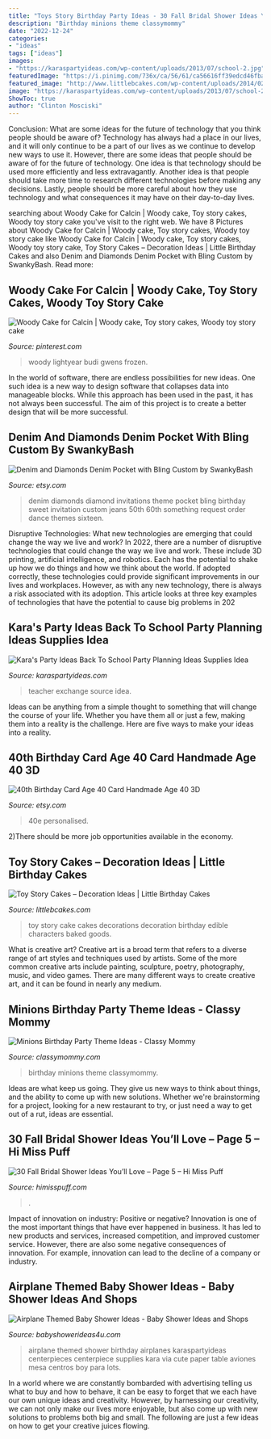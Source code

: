 ```yaml
---
title: "Toys Story Birthday Party Ideas - 30 Fall Bridal Shower Ideas You’ll Love – Page 5 – Hi Miss Puff"
description: "Birthday minions theme classymommy"
date: "2022-12-24"
categories:
- "ideas"
tags: ["ideas"]
images:
- "https://karaspartyideas.com/wp-content/uploads/2013/07/school-2.jpg"
featuredImage: "https://i.pinimg.com/736x/ca/56/61/ca56616ff39edcd46fbabe85b5176d69--woody-cake-toy-story-cakes.jpg"
featured_image: "http://www.littlebcakes.com/wp-content/uploads/2014/02/Toy-Story-Cake-Decorations.jpg"
image: "https://karaspartyideas.com/wp-content/uploads/2013/07/school-2.jpg"
ShowToc: true
author: "Clinton Mosciski"
---
```



Conclusion: What are some ideas for the future of technology that you think people should be aware of?
Technology has always had a place in our lives, and it will only continue to be a part of our lives as we continue to develop new ways to use it. However, there are some ideas that people should be aware of for the future of technology. One idea is that technology should be used more efficiently and less extravagantly. Another idea is that people should take more time to research different technologies before making any decisions. Lastly, people should be more careful about how they use technology and what consequences it may have on their day-to-day lives.

	

		
searching about Woody Cake for Calcin | Woody cake, Toy story cakes, Woody toy story cake you've visit to the right web. We have 8 Pictures about Woody Cake for Calcin | Woody cake, Toy story cakes, Woody toy story cake like Woody Cake for Calcin | Woody cake, Toy story cakes, Woody toy story cake, Toy Story Cakes – Decoration Ideas | Little Birthday Cakes and also Denim and Diamonds Denim Pocket with Bling Custom by SwankyBash. Read more:
		
    
## Woody Cake For Calcin | Woody Cake, Toy Story Cakes, Woody Toy Story Cake

<img loading=lazy src="https://i.pinimg.com/736x/ca/56/61/ca56616ff39edcd46fbabe85b5176d69--woody-cake-toy-story-cakes.jpg" onerror="this.onerror=null;this.src='https://tse3.mm.bing.net/th?id=OIP.YIsu8tkrmvc3ixuGAZDTpAAAAA&amp;pid=15.1';" alt="Woody Cake for Calcin | Woody cake, Toy story cakes, Woody toy story cake">

_Source: pinterest.com_

>woody lightyear budi gwens frozen. 

	

In the world of software, there are endless possibilities for new ideas. One such idea is a new way to design software that collapses data into manageable blocks. While this approach has been used in the past, it has not always been successful. The aim of this project is to create a better design that will be more successful.

    
## Denim And Diamonds Denim Pocket With Bling Custom By SwankyBash

<img loading=lazy src="https://img0.etsystatic.com/005/0/6994281/il_fullxfull.469608904_bkq5.jpg" onerror="this.onerror=null;this.src='https://tse2.mm.bing.net/th?id=OIP.qdXL9QNL7tVB82yquah1-gHaGH&amp;pid=15.1';" alt="Denim and Diamonds Denim Pocket with Bling Custom by SwankyBash">

_Source: etsy.com_

>denim diamonds diamond invitations theme pocket bling birthday sweet invitation custom jeans 50th 60th something request order dance themes sixteen. 

	

Disruptive Technologies: What new technologies are emerging that could change the way we live and work?
In 2022, there are a number of disruptive technologies that could change the way we live and work. These include 3D printing, artificial intelligence, and robotics. Each has the potential to shake up how we do things and how we think about the world. If adopted correctly, these technologies could provide significant improvements in our lives and workplaces. However, as with any new technology, there is always a risk associated with its adoption. This article looks at three key examples of technologies that have the potential to cause big problems in 202
    
## Kara&#039;s Party Ideas Back To School Party Planning Ideas Supplies Idea

<img loading=lazy src="https://karaspartyideas.com/wp-content/uploads/2013/07/school-2.jpg" onerror="this.onerror=null;this.src='https://tse1.mm.bing.net/th?id=OIP.inrWpOrA34i_sHJvNPnx7AHaE7&amp;pid=15.1';" alt="Kara&#039;s Party Ideas Back To School Party Planning Ideas Supplies Idea">

_Source: karaspartyideas.com_

>teacher exchange source idea. 

	

Ideas can be anything from a simple thought to something that will change the course of your life. Whether you have them all or just a few, making them into a reality is the challenge. Here are five ways to make your ideas into a reality.

    
## 40th Birthday Card Age 40 Card Handmade Age 40 3D

<img loading=lazy src="https://img1.etsystatic.com/062/1/6250520/il_570xN.779860787_6ape.jpg" onerror="this.onerror=null;this.src='https://tse4.mm.bing.net/th?id=OIP.kwLDieroGlI7KxwrE5b1SwHaGJ&amp;pid=15.1';" alt="40th Birthday Card Age 40 Card Handmade Age 40 3D">

_Source: etsy.com_

>40e personalised. 

	

2)There should be more job opportunities available in the economy. 

    
## Toy Story Cakes – Decoration Ideas | Little Birthday Cakes

<img loading=lazy src="http://www.littlebcakes.com/wp-content/uploads/2014/02/Toy-Story-Cake-Decorations.jpg" onerror="this.onerror=null;this.src='https://tse2.mm.bing.net/th?id=OIP.gTYrNwFvE9FBo0bUhQXnZwHaJ4&amp;pid=15.1';" alt="Toy Story Cakes – Decoration Ideas | Little Birthday Cakes">

_Source: littlebcakes.com_

>toy story cake cakes decorations decoration birthday edible characters baked goods. 

	

What is creative art?
Creative art is a broad term that refers to a diverse range of art styles and techniques used by artists. Some of the more common creative arts include painting, sculpture, poetry, photography, music, and video games. There are many different ways to create creative art, and it can be found in nearly any medium.

    
## Minions Birthday Party Theme Ideas - Classy Mommy

<img loading=lazy src="https://classymommy.com/wp-content/uploads/2015/08/IMG_0598.jpg" onerror="this.onerror=null;this.src='https://tse3.mm.bing.net/th?id=OIP.9BjioKepljnWhUz8jmRmqAHaKX&amp;pid=15.1';" alt="Minions Birthday Party Theme Ideas - Classy Mommy">

_Source: classymommy.com_

>birthday minions theme classymommy. 

	

Ideas are what keep us going. They give us new ways to think about things, and the ability to come up with new solutions. Whether we're brainstorming for a project, looking for a new restaurant to try, or just need a way to get out of a rut, ideas are essential.

    
## 30 Fall Bridal Shower Ideas You’ll Love – Page 5 – Hi Miss Puff

<img loading=lazy src="https://www.himisspuff.com/wp-content/uploads/2017/07/Fall-Bridal-Shower-Idea-25.jpg" onerror="this.onerror=null;this.src='https://tse3.mm.bing.net/th?id=OIP.k20zqA1BCWsapO4B1b3KQAHaJ3&amp;pid=15.1';" alt="30 Fall Bridal Shower Ideas You’ll Love – Page 5 – Hi Miss Puff">

_Source: himisspuff.com_

>. 

	

Impact of innovation on industry: Positive or negative?
Innovation is one of the most important things that have ever happened in business. It has led to new products and services, increased competition, and improved customer service. However, there are also some negative consequences of innovation. For example, innovation can lead to the decline of a company or industry.

    
## Airplane Themed Baby Shower Ideas - Baby Shower Ideas And Shops

<img loading=lazy src="https://babyshowerideas4u.com/wp-content/uploads/2014/01/airplane-131.jpg" onerror="this.onerror=null;this.src='https://tse1.mm.bing.net/th?id=OIP.8-JnYeHca-598BlD9yPGngHaLH&amp;pid=15.1';" alt="Airplane Themed Baby Shower Ideas - Baby Shower Ideas and Shops">

_Source: babyshowerideas4u.com_

>airplane themed shower birthday airplanes karaspartyideas centerpieces centerpiece supplies kara via cute paper table aviones mesa centros boy para lots. 

	

In a world where we are constantly bombarded with advertising telling us what to buy and how to behave, it can be easy to forget that we each have our own unique ideas and creativity. However, by harnessing our creativity, we can not only make our lives more enjoyable, but also come up with new solutions to problems both big and small. The following are just a few ideas on how to get your creative juices flowing.

